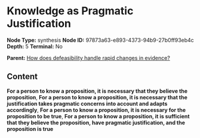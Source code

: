 # Knowledge as Pragmatic Justification

**Node Type:** synthesis
**Node ID:** 97873a63-e893-4373-94b9-27b0ff93eb4c
**Depth:** 5
**Terminal:** No

**Parent:** [How does defeasibility handle rapid changes in evidence?](how-does-defeasibility-handle-rapid-changes-in-evidence-antithesis-9bb88f4e-9355-4b47-916d-75ed3e7ed306.md)

## Content

**For a person to know a proposition, it is necessary that they believe the proposition**, **For a person to know a proposition, it is necessary that the justification takes pragmatic concerns into account and adapts accordingly**, **For a person to know a proposition, it is necessary for the proposition to be true**, **For a person to know a proposition, it is sufficient that they believe the proposition, have pragmatic justification, and the proposition is true**
